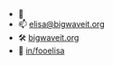 - 👋
- 📫 [elisa@bigwaveit.org](elisa@bigwaveit.org)
- 🛠️ [bigwaveit.org](https://bigwaveit.org/)
- 🏢 [in/fooelisa](https://www.linkedin.com/in/fooelisa/)

<!--
**fooelisa/fooelisa** is a ✨ _special_ ✨ repository because its `README.md` (this file) appears on your GitHub profile.

Here are some ideas to get you started:

- 🔭 I’m currently working on ...
- 🌱 I’m currently learning ...
- 👯 I’m looking to collaborate on ...
- 🤔 I’m looking for help with ...
- 💬 Ask me about ...
- 📫 How to reach me: ...
- 😄 Pronouns: ...
- ⚡ Fun fact: ...
-->
